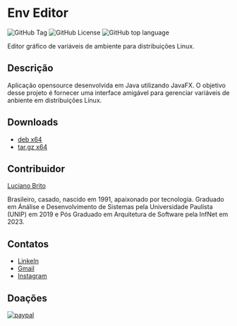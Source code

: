 # Env Editor

![GitHub Tag](https://img.shields.io/github/v/tag/lucianobritodev/EnvEditor)
![GitHub License](https://img.shields.io/github/license/lucianobritodev/EnvEditor)
![GitHub top language](https://img.shields.io/github/languages/top/lucianobritodev/EnvEditor)

Editor gráfico de variáveis de ambiente para distribuições Linux.


## Descrição

Aplicação opensource desenvolvida em Java utilizando JavaFX.
O objetivo desse projeto é fornecer uma interface amigável para gerenciar variáveis de anbiente em distribuições Línux.


## Downloads

- [deb x64](./dist/env-editor_1.0.0_amd64.deb)
- [tar.gz x64](./dist/env-editor_1.0.0_amd64.tar.gz)


## Contribuidor

[Luciano Brito](https://github.com/lucianobritodev)

Brasileiro, casado, nascido em 1991, apaixonado por tecnologia. Graduado em Ánálise e Desenvolvimento de Sistemas pela Universidade Paulista (UNIP) em 2019 e Pós Graduado em Arquitetura de Software pela InfNet em 2023. 


## Contatos

- [LinkeIn](https://www.linkedin.com/in/luciano-brito-dev)
- [Gmail](mailto:lucianobrito.dev@gmail.com)
- [Instagram](https://www.instagram.com/lucianobrito.dev)


## Doações

[![paypal](https://www.paypalobjects.com/en_US/i/btn/btn_donateCC_LG.gif)](https://www.paypal.com/donate/?hosted_button_id=SX3L4N89M8ZRW)
